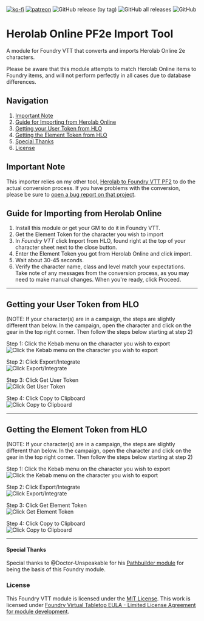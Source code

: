 [![ko-fi](https://img.shields.io/badge/-buy%20me%20a%20coffee-%23FF5E5B?style=plastic)](https://ko-fi.com/slate) [![patreon](https://img.shields.io/badge/-support%20me%20on%20patreon-%235C5C5C?style=plastic)](https://patreon.com/slatesfoundrystuff) ![GitHub release (by tag)](https://img.shields.io/github/downloads/zarmstrong/hlo-importer/hlo-importer-0.8.1/total?style=plastic) ![GitHub all releases](https://img.shields.io/github/downloads/zarmstrong/hlo-importer/total?style=plastic) ![GitHub](https://img.shields.io/github/license/zarmstrong/hlo-importer?style=plastic)

# Herolab Online PF2e Import Tool

A module for Foundry VTT that converts and imports Herolab Online 2e characters.

Please be aware that this module attempts to match Herolab Online items to Foundry items, and will not perform perfectly in all cases due to database differences.

## Navigation
1. [Important Note](#important-note)
2. [Guide for Importing from Herolab Online](#guide-for-importing-from-herolab-online)
3. [Getting your User Token from HLO](#getting-your-user-token-from-hlo)
4. [Getting the Element Token from HLO](#getting-the-element-token-from-hlo)
5. [Special Thanks](#special-thanks)
6. [License](#license)

## Important Note

This importer relies on my other tool, [Herolab to Foundry VTT PF2](https://github.com/zarmstrong/hlo-to-fvtt-pf2-public) to do the actual conversion process. If you have problems with the conversion, please be sure to [open a bug report on that project](https://github.com/zarmstrong/hlo-to-fvtt-pf2-public/issues).

## Guide for Importing from Herolab Online

1) Install this module or get your GM to do it in Foundry VTT.
2) Get the Element Token for the character you wish to import 
3) In *Foundry VTT* click Import from HLO, found right at the top of your character sheet next to the close button.
4) Enter the Element Token you got from Herolab Online and click import.
5) Wait about 30-45 seconds.
6) Verify the character name, class and level match your expectations. Take note of any messages from the conversion process, as you may need to make manual changes. When you're ready, click Proceed.
***
## Getting your User Token from HLO

(NOTE: If your character(s) are in a campaign, the steps are slightly different than below. In the campaign, open the character and click on the gear in the top right corner. Then follow the steps below starting at step 2)

Step 1: Click the Kebab menu on the character you wish to export<br>
![Click the Kebab menu on the character you wish to export](get-element-id-step1.webp)

Step 2: Click Export/Integrate<br>
![Click Export/Integrate](get-element-id-step2.webp)

Step 3: Click Get User Token<br>
![Click Get User Token](get-user-token-step3.webp)

Step 4: Click Copy to Clipboard<br>
![Click Copy to Clipboard](get-user-token-step4.webp)
***
## Getting the Element Token from HLO

(NOTE: If your character(s) are in a campaign, the steps are slightly different than below. In the campaign, open the character and click on the gear in the top right corner. Then follow the steps below starting at step 2)

Step 1: Click the Kebab menu on the character you wish to export<br>
![Click the Kebab menu on the character you wish to export](get-element-id-step1.webp)

Step 2: Click Export/Integrate<br>
![Click Export/Integrate](get-element-id-step2.webp)

Step 3: Click Get Element Token<br>
![Click Get Element Token](get-element-id-step3.webp)

Step 4: Click Copy to Clipboard<br>
![Click Copy to Clipboard](get-element-id-step4.webp)

*** 
#### Special Thanks

Special thanks to @Doctor-Unspeakable for his [Pathbuilder module](https://github.com/Doctor-Unspeakable/foundry-pathbuilder2e-import) for being the basis of this Foundry module.

### License
This Foundry VTT module is licensed under the [MIT License](https://github.com/zarmstrong/hlo-importer/blob/main/LICENSE).
This work is licensed under [Foundry Virtual Tabletop EULA - Limited License Agreement for module development](https://foundryvtt.com/article/license/).
